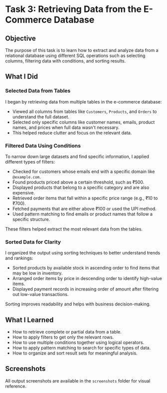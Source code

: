 # Task 3: Retrieving Data from the E-Commerce Database

## Objective

The purpose of this task is to learn how to extract and analyze data from a relational database using different SQL operations such as selecting columns, filtering data with conditions, and sorting results.

## What I Did

### Selected Data from Tables

I began by retrieving data from multiple tables in the e-commerce database:

- Viewed all columns from tables like `Customers`, `Products`, and `Orders` to understand the full dataset.
- Selected only specific columns like customer names, emails, product names, and prices when full data wasn't necessary.
- This helped reduce clutter and focus on the relevant data.

### Filtered Data Using Conditions

To narrow down large datasets and find specific information, I applied different types of filters:

- Checked for customers whose emails end with a specific domain like `@example.com`.
- Found products priced above a certain threshold, such as ₹500.
- Displayed products that belong to a specific category and are also expensive.
- Retrieved order items that fall within a specific price range (e.g., ₹10 to ₹700).
- Fetched payments that are either above ₹100 or used the UPI method.
- Used pattern matching to find emails or product names that follow a specific structure.

These filters helped extract the most relevant data from the tables.

### Sorted Data for Clarity

I organized the output using sorting techniques to better understand trends and rankings:

- Sorted products by available stock in ascending order to find items that may be low in inventory.
- Arranged order items by price in descending order to identify high-value items.
- Displayed payment records in increasing order of amount after filtering out low-value transactions.

Sorting improves readability and helps with business decision-making.

## What I Learned

- How to retrieve complete or partial data from a table.
- How to apply filters to get only the relevant rows.
- How to use multiple conditions together using logical operators.
- How to apply pattern matching to search for specific types of data.
- How to organize and sort result sets for meaningful analysis.

## Screenshots

All output screenshots are available in the `screenshots` folder for visual reference.
